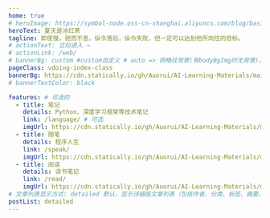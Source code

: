 ```yaml
---
home: true
# heroImage: https://symbol-node.oss-cn-shanghai.aliyuncs.com/blog/basic/background.jpg
heroText: 夏天是冰红茶
tagline: 即使慢，驰而不息，纵令落后，纵令失败，但一定可以达到他所向往的目标。
# actionText: 立刻进入 →
# actionLink: /web/
# bannerBg: custom #custom自定义 # auto => 网格纹背景(有bodyBgImg时无背景)，默认 | none => 无 | '大图地址' | background: 自定义背景样式       提示：如发现文本颜色不适应你的背景时可以到palette.styl修改$bannerTextColor变量
pageClass: vdoing-index-class
bannerBg: https://cdn.statically.io/gh/Auorui/AI-Learning-Materials/main/webbg/bg01.png
# bannerTextColor: black

features: # 可选的
  - title: 笔记
    details: Python、深度学习框架等技术笔记
    link: /language/ # 可选
    imgUrl: https://cdn.statically.io/gh/Auorui/AI-Learning-Materials/main/webbg/%E7%AC%94%E8%AE%B0.png
  - title: 随笔
    details: 程序人生
    link: /speak/
    imgUrl: https://cdn.statically.io/gh/Auorui/AI-Learning-Materials/main/webbg/%E7%AC%94.png
  - title: 阅读
    details: 读书笔记
    link: /read/
    imgUrl: https://cdn.statically.io/gh/Auorui/AI-Learning-Materials/main/webbg/%E9%98%85%E8%AF%BB.png
# 文章列表显示方式: detailed 默认，显示详细版文章列表（包括作者、分类、标签、摘要、分页等）| simple => 显示简约版文章列表（仅标题和日期）| none 不显示文章列表
postList: detailed
---
```


<!-- 小熊猫 -->
<!-- <img src="/img/panda-waving.png" class="panda no-zoom" style="width: 130px;height: 115px;opacity: 0.8;margin-bottom: -4px;padding-bottom:0;position: fixed;bottom: 0;left: 0.5rem;z-index: 1;"> -->

<ClientOnly>
  <IndexBigImg />
</ClientOnly>
